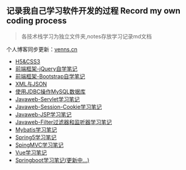 ## 记录我自己学习软件开发的过程 Record my own coding process

> 各技术栈学习为独立文件夹,notes存放学习记录md文档

个人博客同步更新：[venns.cn](http://www.venns.cn)

- [H5&CSS3](notes/H5&CSS3.md)
- [前端框架-jQuery自学笔记](notes/jquery.md)
- [前端框架-Bootstrap自学笔记](notes/Bootstrap.md)
- [XML与JSON](notes/XML与JSON.md)
- [使用JDBC操作MySQL数据库](notes/使用JDBC操作MySQL.md)
- [Javaweb-Servlet学习笔记](notes/JavaWeb-Servlet.md)
- [Javaweb-Session-Cookie学习笔记](notes/Cookie-Session.md)
- [Javaweb-JSP学习笔记](notes/Javaweb-JSP学习笔记.md)
- [Javaweb-Filter过滤器和监听器学习笔记](notes/Javaweb-Filter.md)
- [Mybatis学习笔记](notes/Mybatis.md)
- [Spring5学习笔记](notes/Spring.md)
- [SpingMVC学习笔记](notes/SpringMVC.md)
- [Vue学习笔记](notes/vue.md)
- [Springboot学习笔记(更新中...)](notes/SpringBoot.md)